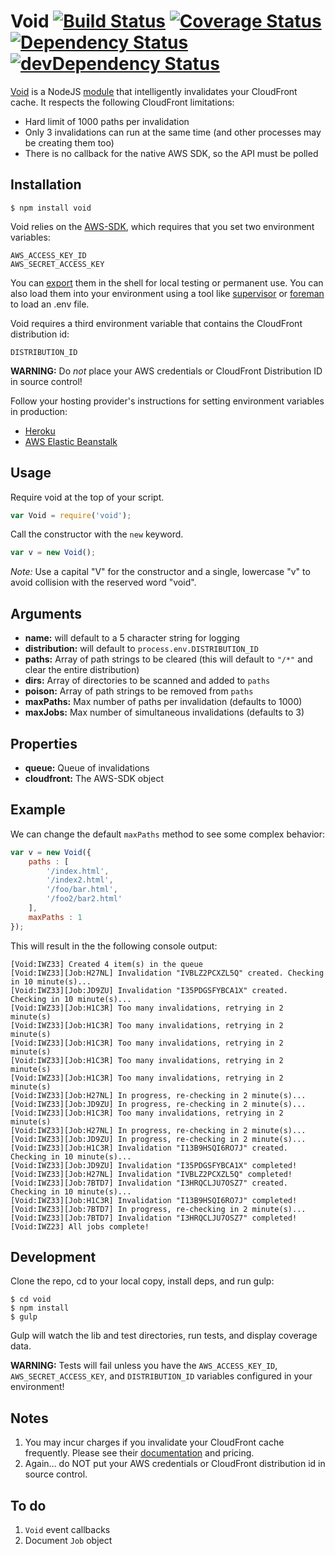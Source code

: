 Void [![Build Status](https://travis-ci.org/edj-boston/void.svg?branch=master)](https://travis-ci.org/edj-boston/void) [![Coverage Status](https://coveralls.io/repos/edj-boston/void/badge.svg?branch=master&service=github)](https://coveralls.io/github/edj-boston/void?branch=master) [![Dependency Status](https://david-dm.org/edj-boston/void.svg)](https://david-dm.org/edj-boston/void) [![devDependency Status](https://david-dm.org/edj-boston/void/dev-status.svg)](https://david-dm.org/edj-boston/void#info=devDependencies)
====

[Void](https://github.com/edj-boston/void) is a NodeJS [module](https://www.npmjs.org/package/void) that intelligently invalidates your CloudFront cache. It respects the following CloudFront limitations:

* Hard limit of 1000 paths per invalidation
* Only 3 invalidations can run at the same time (and other processes may be creating them too)
* There is no callback for the native AWS SDK, so the API must be polled


Installation
------------

	$ npm install void


Void relies on the [AWS-SDK](https://www.npmjs.org/package/aws-sdk), which requires that you set two environment variables:

	AWS_ACCESS_KEY_ID
	AWS_SECRET_ACCESS_KEY

You can [export](http://www.cyberciti.biz/faq/linux-unix-shell-export-command/) them in the shell for local testing or permanent use. You can also load them into your environment using a tool like [supervisor](https://www.npmjs.org/package/supervisor) or [foreman](http://ddollar.github.io/foreman/) to load an .env file.

Void requires a third environment variable that contains the CloudFront distribution id:

	DISTRIBUTION_ID

__WARNING:__ Do _not_ place your AWS credentials or CloudFront Distribution ID in source control!

Follow your hosting provider's instructions for setting environment variables in production:

* [Heroku](https://devcenter.heroku.com/articles/nodejs-support#environment)
* [AWS Elastic Beanstalk](http://docs.aws.amazon.com/gettingstarted/latest/deploy/envvar.html)


Usage
-----

Require void at the top of your script.

```js
var Void = require('void');
```

Call the constructor with the `new` keyword.

```js
var v = new Void();
```

_Note:_ Use a capital "V" for the constructor and a single, lowercase "v" to avoid collision with the reserved word "void".


Arguments
---------

* __name:__ will default to a 5 character string for logging
* __distribution:__ will default to `process.env.DISTRIBUTION_ID`
* __paths:__ Array of path strings to be cleared (this will default to `"/*"` and clear the entire distribution)
* __dirs:__ Array of directories to be scanned and added to `paths`
* __poison:__ Array of path strings to be removed from `paths`
* __maxPaths:__ Max number of paths per invalidation (defaults to 1000)
* __maxJobs:__ Max number of simultaneous invalidations (defaults to 3)


Properties
----------

* __queue:__ Queue of invalidations
* __cloudfront:__ The AWS-SDK object


Example
-------

We can change the default `maxPaths` method to see some complex behavior:

```js
var v = new Void({
	paths : [
		'/index.html',
		'/index2.html',
		'/foo/bar.html',
		'/foo2/bar2.html'
	],
	maxPaths : 1
});
```

This will result in the the following console output:

```
[Void:IWZ33] Created 4 item(s) in the queue
[Void:IWZ33][Job:H27NL] Invalidation "IVBLZ2PCXZL5Q" created. Checking in 10 minute(s)...
[Void:IWZ33][Job:JD9ZU] Invalidation "I35PDGSFYBCA1X" created. Checking in 10 minute(s)...
[Void:IWZ33][Job:H1C3R] Too many invalidations, retrying in 2 minute(s)
[Void:IWZ33][Job:H1C3R] Too many invalidations, retrying in 2 minute(s)
[Void:IWZ33][Job:H1C3R] Too many invalidations, retrying in 2 minute(s)
[Void:IWZ33][Job:H1C3R] Too many invalidations, retrying in 2 minute(s)
[Void:IWZ33][Job:H1C3R] Too many invalidations, retrying in 2 minute(s)
[Void:IWZ33][Job:H27NL] In progress, re-checking in 2 minute(s)...
[Void:IWZ33][Job:JD9ZU] In progress, re-checking in 2 minute(s)...
[Void:IWZ33][Job:H1C3R] Too many invalidations, retrying in 2 minute(s)
[Void:IWZ33][Job:H27NL] In progress, re-checking in 2 minute(s)...
[Void:IWZ33][Job:JD9ZU] In progress, re-checking in 2 minute(s)...
[Void:IWZ33][Job:H1C3R] Invalidation "I13B9HSQI6RO7J" created. Checking in 10 minute(s)...
[Void:IWZ33][Job:JD9ZU] Invalidation "I35PDGSFYBCA1X" completed!
[Void:IWZ33][Job:H27NL] Invalidation "IVBLZ2PCXZL5Q" completed!
[Void:IWZ33][Job:7BTD7] Invalidation "I3HRQCLJU7OSZ7" created. Checking in 10 minute(s)...
[Void:IWZ33][Job:H1C3R] Invalidation "I13B9HSQI6RO7J" completed!
[Void:IWZ33][Job:7BTD7] In progress, re-checking in 2 minute(s)...
[Void:IWZ33][Job:7BTD7] Invalidation "I3HRQCLJU7OSZ7" completed!
[Void:IWZ23] All jobs complete!
```


Development
-----------

Clone the repo, cd to your local copy, install deps, and run gulp:

```
$ cd void
$ npm install
$ gulp
```

Gulp will watch the lib and test directories, run tests, and display coverage data.


__WARNING:__ Tests will fail unless you have the `AWS_ACCESS_KEY_ID`, `AWS_SECRET_ACCESS_KEY`, and `DISTRIBUTION_ID` variables configured in your environment!


Notes
-----

1. You may incur charges if you invalidate your CloudFront cache frequently. Please see their [documentation](http://docs.aws.amazon.com/AmazonCloudFront/latest/DeveloperGuide/Invalidation.html#PayingForInvalidation) and pricing.
2. Again… do NOT put your AWS credentials or CloudFront distribution id in source control.


To do
-----

1. `Void` event callbacks
2. Document `Job` object

